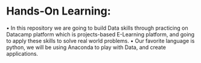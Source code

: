 Hands-On Learning:
==================
• In this repository we are going to build Data skills through practicing on Datacamp platform which is projects-based E-Learning platform, and going to apply these skills to solve real world problems.
• Our favorite language is python, we will be using Anaconda to play with Data, and create applications.
